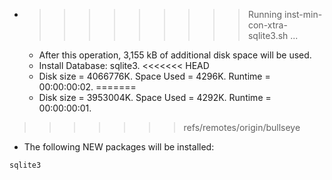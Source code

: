 * >>>>>>>>> Running inst-min-con-xtra-sqlite3.sh ...
  * After this operation, 3,155 kB of additional disk space will be used.
  * Install Database: sqlite3.
<<<<<<< HEAD
  * Disk size = 4066776K. Space Used = 4296K. Runtime = 00:00:00:02.
=======
  * Disk size = 3953004K. Space Used = 4292K. Runtime = 00:00:00:01.
>>>>>>> refs/remotes/origin/bullseye
  * The following NEW packages will be installed:
  ```bash
sqlite3
  ```
